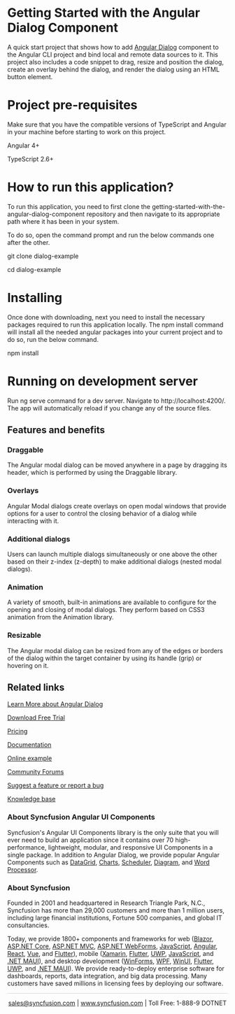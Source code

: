 # Getting Started with the Angular Dialog Component  

A quick start project that shows how to add [Angular Dialog](https://www.syncfusion.com/angular-components/angular-modal-dialog?utm_source=github&utm_medium=listing&utm_campaign=angular-modal-dialog-github-sample) component to the Angular CLI project and bind local and remote data sources to it. This project also includes a code snippet to drag, resize and position the dialog, create an overlay behind the dialog, and render the dialog using an HTML button element.

# Project pre-requisites

Make sure that you have the compatible versions of TypeScript and Angular in your machine before starting to work on this project.

Angular 4+

TypeScript 2.6+

# How to run this application?

To run this application, you need to first clone the getting-started-with-the-angular-dialog-component repository and then navigate to its appropriate path where it has been in your system.

To do so, open the command prompt and run the below commands one after the other.

git clone dialog-example

cd dialog-example

# Installing

Once done with downloading, next you need to install the necessary packages required to run this application locally. The npm install command will install all the needed angular packages into your current project and to do so, run the below command.

npm install

# Running on development server

Run ng serve command for a dev server. Navigate to http://localhost:4200/. The app will automatically reload if you change any of the source files.


## Features and benefits

### Draggable

The Angular modal dialog can be moved anywhere in a page by dragging its header, which is performed by using the Draggable library.

### Overlays

Angular Modal dialogs create overlays on open modal windows that provide options for a user to control the closing behavior of a dialog while interacting with it.

### Additional dialogs

Users can launch multiple dialogs simultaneously or one above the other based on their z-index (z-depth) to make additional dialogs (nested modal dialogs).

### Animation

A variety of smooth, built-in animations are available to configure for the opening and closing of modal dialogs. They perform based on CSS3 animation from the Animation library.

### Resizable

The Angular modal dialog can be resized from any of the edges or borders of the dialog within the target container by using its handle (grip) or hovering on it.

## Related links

[Learn More about Angular Dialog](https://www.syncfusion.com/angular-components/angular-modal-dialog?utm_source=github&utm_medium=listing&utm_campaign=angular-modal-dialog-github-sample)

[Download Free Trial](https://www.syncfusion.com/downloads/angular?utm_source=github&utm_medium=listing&utm_campaign=angular-modal-dialog-github-sample)

[Pricing](https://www.syncfusion.com/sales/products/angular?utm_source=github&utm_medium=listing&utm_campaign=angular-modal-dialog-github-sample)

[Documentation](https://ej2.syncfusion.com/angular/documentation/dialog/getting-started?utm_source=github&utm_medium=listing&utm_campaign=angular-modal-dialog-github-sample)

[Online example](https://ej2.syncfusion.com/demos/#/material/dialog/default.html?utm_source=github&utm_medium=listing&utm_campaign=angular-modal-dialog-github-sample)

[Community Forums](https://www.syncfusion.com/forums/angular-components?utm_source=github&utm_medium=listing&utm_campaign=angular-modal-dialog-github-sample)

[Suggest a feature or report a bug](https://www.syncfusion.com/feedback/angular?utm_source=github&utm_medium=listing&utm_campaign=angular-modal-dialog-github-sample)

[Knowledge base](https://www.syncfusion.com/kb/angular-components?utm_source=github&utm_medium=listing&utm_campaign=angular-modal-dialog-github-sample)



### About Syncfusion Angular UI Components

Syncfusion's Angular UI Components library is the only suite that you will ever need to build an application since it contains over 70 high-performance, lightweight, modular, and responsive UI Components in a single package. In addition to Angular Dialog, we provide popular Angular Components such as [DataGrid](https://www.syncfusion.com/angular-components/angular-grid?utm_source=github&utm_medium=listing&utm_campaign=angular-modal-dialog-github-sample), [Charts](https://www.syncfusion.com/angular-components/angular-charts?utm_source=github&utm_medium=listing&utm_campaign=angular-modal-dialog-github-sample), [Scheduler](https://www.syncfusion.com/angular-components/angular-scheduler?utm_source=github&utm_medium=listing&utm_campaign=angular-modal-dialog-github-sample), [Diagram](https://www.syncfusion.com/angular-components/angular-diagram?utm_source=github&utm_medium=listing&utm_campaign=angular-modal-dialog-github-sample), and [Word Processor](https://www.syncfusion.com/angular-components/angular-word-processor?utm_source=github&utm_medium=listing&utm_campaign=angular-modal-dialog-github-sample).


### About Syncfusion

Founded in 2001 and headquartered in Research Triangle Park, N.C., Syncfusion has more than 29,000 customers and more than 1 million users, including large financial institutions, Fortune 500 companies, and global IT consultancies.

Today, we provide 1800+ components and frameworks for web ([Blazor](https://www.syncfusion.com/blazor-components?utm_source=github&utm_medium=listing&utm_campaign=angular-modal-dialog-github-sample), [ASP.NET Core](https://www.syncfusion.com/aspnet-core-ui-controls?utm_source=github&utm_medium=listing&utm_campaign=angular-modal-dialog-github-sample), [ASP.NET MVC](https://www.syncfusion.com/aspnet-mvc-ui-controls?utm_source=github&utm_medium=listing&utm_campaign=angular-modal-dialog-github-sample), [ASP.NET WebForms](https://www.syncfusion.com/jquery/aspnet-webforms-ui-controls?utm_source=github&utm_medium=listing&utm_campaign=angular-modal-dialog-github-sample), [JavaScript](https://www.syncfusion.com/javascript-ui-controls?utm_source=github&utm_medium=listing&utm_campaign=angular-modal-dialog-github-sample), [Angular](https://www.syncfusion.com/angular-components?utm_source=github&utm_medium=listing&utm_campaign=angular-modal-dialog-github-samples), [React](https://www.syncfusion.com/react-components?utm_source=github&utm_medium=listing&utm_campaign=angular-modal-dialog-github-samples), [Vue](https://www.syncfusion.com/vue-components?utm_source=github&utm_medium=listing&utm_campaign=angular-modal-dialog-github-samples), and [Flutter](https://www.syncfusion.com/flutter-widgets?utm_source=github&utm_medium=listing&utm_campaign=angular-modal-dialog-github-samples)), mobile ([Xamarin](https://www.syncfusion.com/xamarin-ui-controls?utm_source=github&utm_medium=listing&utm_campaign=angular-modal-dialog-github-samples), [Flutter](https://www.syncfusion.com/flutter-widgets?utm_source=github&utm_medium=listing&utm_campaign=angular-modal-dialog-github-samples), [UWP](https://www.syncfusion.com/uwp-ui-controls?utm_source=github&utm_medium=listing&utm_campaign=angular-modal-dialog-github-samples), [JavaScript](https://www.syncfusion.com/javascript-ui-controls?utm_source=github&utm_medium=listing&utm_campaign=angular-modal-dialog-github-samples), and [.NET MAUI](https://www.syncfusion.com/maui-controls?utm_source=github&utm_medium=listing&utm_campaign=angular-modal-dialog-github-samples)), and desktop development ([WinForms](https://www.syncfusion.com/winforms-ui-controls?utm_source=github&utm_medium=listing&utm_campaign=angular-modal-dialog-github-samples), [WPF](https://www.syncfusion.com/wpf-controls?utm_source=github&utm_medium=listing&utm_campaign=angular-modal-dialog-github-samples), [WinUI](https://www.syncfusion.com/winui-controls?utm_source=github&utm_medium=listing&utm_campaign=angular-modal-dialog-github-samples), [Flutter](https://www.syncfusion.com/flutter-widgets?utm_source=github&utm_medium=listing&utm_campaign=angular-modal-dialog-github-samples), [UWP](https://www.syncfusion.com/uwp-ui-controls?utm_source=github&utm_medium=listing&utm_campaign=angular-modal-dialog-github-samples), and [.NET MAUI](https://www.syncfusion.com/maui-controls?utm_source=github&utm_medium=listing&utm_campaign=angular-modal-dialog-github-samples)). We provide ready-to-deploy enterprise software for dashboards, reports, data integration, and big data processing. Many customers have saved millions in licensing fees by deploying our software.

<hr style="height:0.3px;border:none;color:lightgrey;background-color:lightgrey;" />

<p align="center">
<a href="mailto:sales@syncfusion.com?Subject=Syncfusion Angular modal Dialog - GitHub" target="_top">sales@syncfusion.com</a> | <a href="https://www.syncfusion.com?utm_source=github&utm_medium=listing&utm_campaign=angular-model-dialog-github-samples)">www.syncfusion.com</a> | Toll Free: 1-888-9 DOTNET <br>
</p>